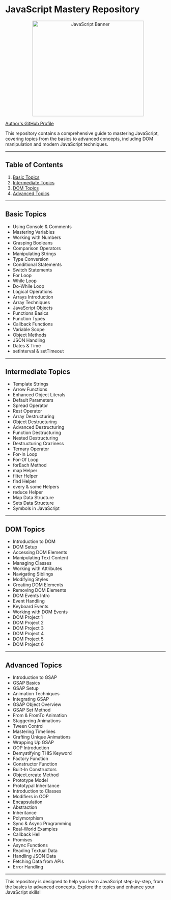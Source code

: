 # JavaScript Mastery Repository
<div align="center">
<img src="https://upload.wikimedia.org/wikipedia/commons/6/6a/JavaScript-logo.png" alt="JavaScript Banner" style="height: 300px; width:350px; padding-left:15px">
</div>

[Author's GitHub Profile](https://github.com/KarthickRamAlagar)

This repository contains a comprehensive guide to mastering JavaScript, covering topics from the basics to advanced concepts, including DOM manipulation and modern JavaScript techniques.

---

## Table of Contents

1. [Basic Topics](#basic-topics)
2. [Intermediate Topics](#intermediate-topics)
3. [DOM Topics](#dom-topics)
4. [Advanced Topics](#advanced-topics)

---

## Basic Topics

- Using Console & Comments
- Mastering Variables
- Working with Numbers
- Grasping Booleans
- Comparison Operators
- Manipulating Strings
- Type Conversion
- Conditional Statements
- Switch Statements
- For Loop
- While Loop
- Do-While Loop
- Logical Operations
- Arrays Introduction
- Array Techniques
- JavaScript Objects
- Functions Basics
- Function Types
- Callback Functions
- Variable Scope
- Object Methods
- JSON Handling
- Dates & Time
- setInterval & setTimeout

---

## Intermediate Topics

- Template Strings
- Arrow Functions
- Enhanced Object Literals
- Default Parameters
- Spread Operator
- Rest Operator
- Array Destructuring
- Object Destructuring
- Advanced Destructuring
- Function Destructuring
- Nested Destructuring
- Destructuring Craziness
- Ternary Operator
- For-In Loop
- For-Of Loop
- forEach Method
- map Helper
- filter Helper
- find Helper
- every & some Helpers
- reduce Helper
- Map Data Structure
- Sets Data Structure
- Symbols in JavaScript

---

## DOM Topics

- Introduction to DOM
- DOM Setup
- Accessing DOM Elements
- Manipulating Text Content
- Managing Classes
- Working with Attributes
- Navigating Siblings
- Modifying Styles
- Creating DOM Elements
- Removing DOM Elements
- DOM Events Intro
- Event Handling
- Keyboard Events
- Working with DOM Events
- DOM Project 1
- DOM Project 2
- DOM Project 3
- DOM Project 4
- DOM Project 5
- DOM Project 6

---

## Advanced Topics

- Introduction to GSAP
- GSAP Basics
- GSAP Setup
- Animation Techniques
- Integrating GSAP
- GSAP Object Overview
- GSAP Set Method
- From & FromTo Animation
- Staggering Animations
- Tween Control
- Mastering Timelines
- Crafting Unique Animations
- Wrapping Up GSAP
- OOP Introduction
- Demystifying THIS Keyword
- Factory Function
- Constructor Function
- Built-In Constructors
- Object.create Method
- Prototype Model
- Prototypal Inheritance
- Introduction to Classes
- Modifiers in OOP
- Encapsulation
- Abstraction
- Inheritance
- Polymorphism
- Sync & Async Programming
- Real-World Examples
- Callback Hell
- Promises
- Async Functions
- Reading Textual Data
- Handling JSON Data
- Fetching Data from APIs
- Error Handling

---

This repository is designed to help you learn JavaScript step-by-step, from the basics to advanced concepts. Explore the topics and enhance your JavaScript skills!

